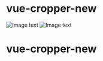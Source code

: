 # vue-cropper-new

![Image text](https://raw.github.com/yourName/repositpry/master/yourprojectName/img-folder/test.jpg)
![Image text](https://raw.github.com/yourName/repositpry/master/yourprojectName/img-folder/test.jpg)

# vue-cropper-new
